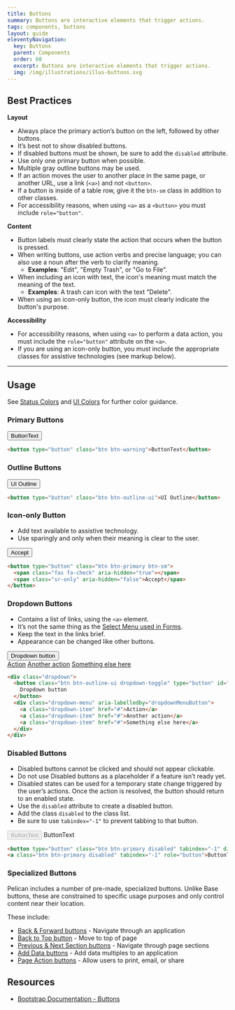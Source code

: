 ```yaml
---
title: Buttons
summary: Buttons are interactive elements that trigger actions.
tags: components, buttons
layout: guide
eleventyNavigation:
  key: Buttons
  parent: Components
  order: 60
  excerpt: Buttons are interactive elements that trigger actions.
  img: /img/illustrations/illus-buttons.svg
---
```


## Best Practices

**Layout**

- Always place the primary action’s button on the left, followed by other buttons.
- It’s best not to show disabled buttons.
- If disabled buttons must be shown, be sure to add the `disabled` attribute.
- Use only one primary button when possible.
- Multiple gray outline buttons may be used.
- If an action moves the user to another place in the same page, or another URL, use a link (`<a>`) and not `<button>`.
- If a button is inside of a table row, give it the `btn-sm` class in addition to other classes.
- For accessibility reasons, when using `<a>` as a `<button>` you must include `role="button"`.

**Content**

- Button labels must clearly state the action that occurs when the button is pressed.
- When writing buttons, use action verbs and precise language; you can also use a noun after the verb to clarify meaning.
  - **Examples**: "Edit", "Empty Trash", or "Go to File".
- When including an icon with text, the icon's meaning must match the meaning of the text.
  - **Examples**: A trash can icon with the text "Delete".
- When using an icon-only button, the icon must clearly indicate the button's purpose.

**Accessibility**

- For accessibility reasons, when using `<a>` to perform a data action, you must include the `role="button"` attribute on the `<a>`.
- If you are using an icon-only button, you must include the appropriate classes for assistive technologies (see markup below).

<hr>

## Usage

See [Status Colors](/foundation/status-colors) and [UI Colors](/foundation/ui-colors) for further color guidance.

### Primary Buttons

<button type="button" class="btn btn-warning">ButtonText</button>

```html
<button type="button" class="btn btn-warning">ButtonText</button>
```

### Outline Buttons

<button type="button" class="btn btn-outline-ui">UI Outline</button>

```html
<button type="button" class="btn btn-outline-ui">UI Outline</button>
```

### Icon-only Button

- Add text available to assistive technology.
- Use sparingly and only when their meaning is clear to the user.

<button type="button" class="btn btn-primary btn-sm">
  <span class="fas fa-check" aria-hidden="true"></span>
  <span class="sr-only" aria-hidden="false">Accept</span>
</button>

```html
<button type="button" class="btn btn-primary btn-sm">
  <span class="fas fa-check" aria-hidden="true"></span>
  <span class="sr-only" aria-hidden="false">Accept</span>
</button>
```

### Dropdown Buttons

- Contains a list of links, using the `<a>` element.
- It’s not the same thing as the [Select Menu used in Forms](/form-controls/select/).
- Keep the text in the links brief.
- Appearance can be changed like other buttons.

<div class="dropdown">
  <button class="btn btn-outline-ui dropdown-toggle" type="button" id="dropdownMenuButton" data-toggle="dropdown" data-bs-toggle="dropdown" aria-expanded="false">
    Dropdown button
  </button>
  <div class="dropdown-menu" aria-labelledby="dropdownMenuButton">
    <a class="dropdown-item" href="#">Action</a>
    <a class="dropdown-item" href="#">Another action</a>
    <a class="dropdown-item" href="#">Something else here</a>
  </div>
</div>

```html
<div class="dropdown">
  <button class="btn btn-outline-ui dropdown-toggle" type="button" id="dropdownMenuButton" data-toggle="dropdown" data-bs-toggle="dropdown" aria-expanded="false">
    Dropdown button
  </button>
  <div class="dropdown-menu" aria-labelledby="dropdownMenuButton">
    <a class="dropdown-item" href="#">Action</a>
    <a class="dropdown-item" href="#">Another action</a>
    <a class="dropdown-item" href="#">Something else here</a>
  </div>
</div>
```

### Disabled Buttons
- Disabled buttons cannot be clicked and should not appear clickable.
- Do not use Disabled buttons as a placeholder if a feature isn’t ready yet.
- Disabled states can be used for a temporary state change triggered by the user’s actions. Once the action is resolved, the button should return to an enabled state.
- Use the `disabled` attribute to create a disabled button.
- Add the class `disabled` to the class list.
- Be sure to use `tabindex="-1"` to prevent tabbing to that button.

<button type="button" class="btn btn-primary disabled" tabindex="-1" disabled>ButtonText</button> <a class="btn btn-primary disabled" tabindex="-1" role="button">ButtonText</a>

```html
<button type="button" class="btn btn-primary disabled" tabindex="-1" disabled>ButtonText</button>
<a class="btn btn-primary disabled" tabindex="-1" role="button">ButtonText</a> 
```

### Specialized Buttons

Pelican includes a number of pre-made, specialized buttons. Unlike Base buttons, these are constrained to specific usage purposes and only control content near their location.

These include:
- [Back & Forward buttons](/components/back-and-forward-buttons) - Navigate through an application
- [Back to Top button](/components/back-to-top-button) - Move to top of page
- [Previous & Next Section buttons](/components/previous-and-next-buttons)  - Navigate through page sections
- [Add Data buttons](/components/add-data-button) - Add data multiples to an application
- [Page Action buttons](/components/page-actions-button) - Allow users to print, email, or share
## Resources
- [Bootstrap Documentation - Buttons](https://getbootstrap.com/docs/5.2/components/buttons/)